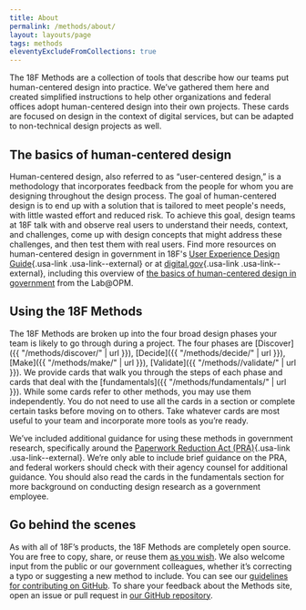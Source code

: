 ```yaml
---
title: About
permalink: /methods/about/
layout: layouts/page
tags: methods
eleventyExcludeFromCollections: true
---
```


The 18F Methods are a collection of tools that describe how our teams put human-centered design into practice. We’ve gathered them here and created simplified instructions to help other organizations and federal offices adopt human-centered design into their own projects. These cards are focused on design in the context of digital services, but can be adapted to non-technical design projects as well.

## The basics of human-centered design
Human-centered design, also referred to as “user-centered design,” is a methodology that incorporates feedback from the people for whom you are designing throughout the design process. The goal of human-centered design is to end up with a solution that is tailored to meet people's needs, with little wasted effort and reduced risk. To achieve this goal, design teams at 18F talk with and observe real users to understand their needs, context, and challenges, come up with design concepts that might address these challenges, and then test them with real users. Find more resources on human-centered design in government in 18F's [User Experience Design Guide](https://guides.18f.gov/ux-guide/){.usa-link .usa-link--external} or at [digital.gov](https://digital.gov/topics/design/){.usa-link .usa-link--external}, including this overview of [the basics of human-centered design in government](https://www.youtube.com/watch?v=DGDCd2ELpok) from the Lab@OPM.

## Using the 18F Methods
The 18F Methods are broken up into the four broad design phases your team is likely to go through during a project. The four phases are [Discover]({{ "/methods/discover/" | url }}), [Decide]({{ "/methods/decide/" | url }}), [Make]({{ "/methods/make/" | url }}), [Validate]({{ "/methods//validate/" | url }}). We provide cards that walk you through the steps of each phase and cards that deal with the [fundamentals]({{ "/methods/fundamentals/" | url }}). While some cards refer to other methods, you may use them independently. You do not need to use all the cards in a section or complete certain tasks before moving on to others. Take whatever cards are most useful to your team and incorporate more tools as you’re ready.

We’ve included additional guidance for using these methods in government research, specifically around the [Paperwork Reduction Act (PRA)](https://www.opm.gov/about-us/open-government/digital-government-strategy/fitara/paperwork-reduction-act-guide.pdf){.usa-link .usa-link--external}. We’re only able to include brief guidance on the PRA, and federal workers should check with their agency counsel for additional guidance. You should also read the cards in the fundamentals section for more background on conducting design research as a government employee.

## Go behind the scenes
As with all of 18F’s products, the 18F Methods are completely open source. You are free to copy, share, or reuse them [as you wish](https://github.com/18F/methods/blob/staging/LICENSE.md). We also welcome input from the public or our government colleagues, whether it’s correcting a typo or suggesting a new method to include. You can see our [guidelines for contributing on GitHub](https://github.com/18F/guides/blob/main/CONTRIBUTING.md). To share your feedback about the Methods site, open an issue or pull request in [our GitHub repository](https://github.com/18F/guides).
